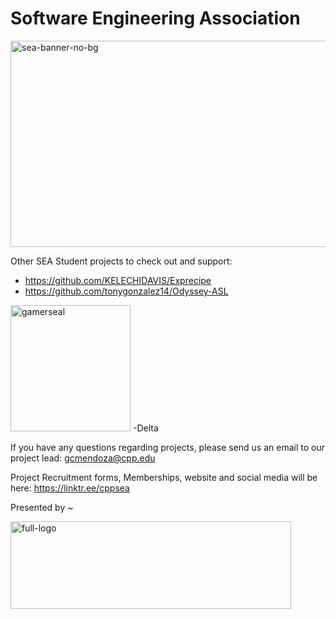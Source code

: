 # Software Engineering Association

<img width="1321" height="330" alt="sea-banner-no-bg" src="https://github.com/user-attachments/assets/a72e487d-db15-4278-a83b-66d36afa6ed0" />

Other SEA Student projects to check out and support:
- https://github.com/KELECHIDAVIS/Exprecipe
- https://github.com/tonygonzalez14/Odyssey-ASL

<img width="192" height="202" alt="gamerseal" src="https://github.com/user-attachments/assets/31197ff2-b086-4dd1-ac98-35c31612a5ff" />
-Delta

If you have any questions regarding projects, please send us an email to our project lead:  gcmendoza@cpp.edu

Project Recruitment forms, Memberships, website and social media will be here: https://linktr.ee/cppsea

Presented by ~

<img width="449" height="140" alt="full-logo" src="https://github.com/user-attachments/assets/8c2ec1ad-1eab-40c9-8b57-2a53d31686fe" />

<!--

**Here are some ideas to get you started:**

🙋‍♀️ A short introduction - what is your organization all about?
🌈 Contribution guidelines - how can the community get involved?
👩‍💻 Useful resources - where can the community find your docs? Is there anything else the community should know?
🍿 Fun facts - what does your team eat for breakfast?
🧙 Remember, you can do mighty things with the power of [Markdown](https://docs.github.com/github/writing-on-github/getting-started-with-writing-and-formatting-on-github/basic-writing-and-formatting-syntax)
-->
